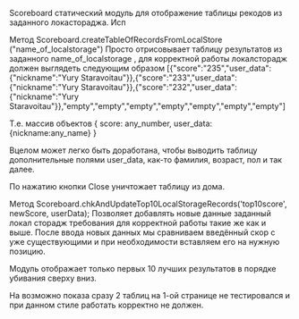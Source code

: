 Scoreboard статический модуль для отображение таблицы рекодов из заданного локастораджа. Исп

Метод Scoreboard.createTableOfRecordsFromLocalStore ("name_of_localstorage") Просто отрисовывает таблицу результатов из заданного name_of_localstorage , для корректной работы локалсторадж должен выглядеть следующим образом
[{"score":"235","user_data":{"nickname":"Yury Staravoitau"}},{"score":"233","user_data":{"nickname":"Yury Staravoitau"}},{"score":"232","user_data":{"nickname":"Yury Staravoitau"}},"empty","empty","empty","empty","empty","empty","empty"]

Т.е. массив объектов 
{
    score: any_number,
    user_data: {nickname:any_name}
}

Вцелом может легко быть доработана, чтобы выводить таблицу дополнительные полями user_data, как-то фамилия, возраст, пол и так далее.

По нажатию кнопки Close уничтожает таблицу из дома.

Метод Scoreboard.chkAndUpdateTop10LocalStorageRecords('top10score', newScore, userData);
Позволяет добавлять новые данные заданный локал сторадж требования для корректной работы такие же как и выше. После ввода новых данных мы сравниваем введённый скор с уже существующими и при необходимости вставляем его на нужную позицию.

Модуль отображает только первых 10 лучших результатов в порядке убивания сверху вниз.

На возможно показа сразу 2 таблиц на 1-ой странице не тестировался и при данном стиле работать корректно не должен.